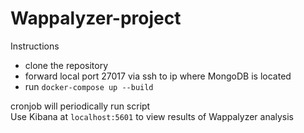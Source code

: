 # Wappalyzer-project  

Instructions   
  - clone the repository  
  - forward local port 27017 via ssh to ip where MongoDB is located  
  - run ```docker-compose up --build```  
 
 cronjob will periodically run script  
 Use Kibana at `localhost:5601` to view results of Wappalyzer analysis  
